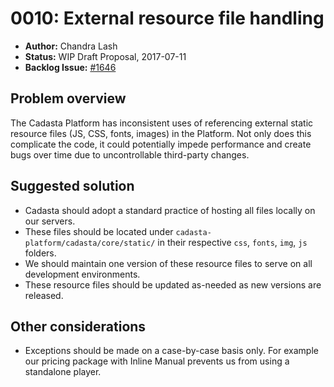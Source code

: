 # 0010: External resource file handling

- **Author:** Chandra Lash
- **Status:** WIP Draft Proposal, 2017-07-11
- **Backlog Issue:** [#1646](https://github.com/Cadasta/cadasta-platform/issues/1646)


## Problem overview

The Cadasta Platform has inconsistent uses of referencing external static resource files (JS, CSS, fonts, images) in the Platform. Not only does this complicate the code, it could potentially impede performance and create bugs over time due to uncontrollable third-party changes.


## Suggested solution

- Cadasta should adopt a standard practice of hosting all files locally on our servers.
- These files should be located under `cadasta-platform/cadasta/core/static/` in their respective `css`, `fonts`, `img`, `js` folders.
- We should maintain one version of these resource files to serve on all development environments.
- These resource files should be updated as-needed as new versions are released.


## Other considerations

- Exceptions should be made on a case-by-case basis only. For example our pricing package with Inline Manual prevents us from using a standalone player.
